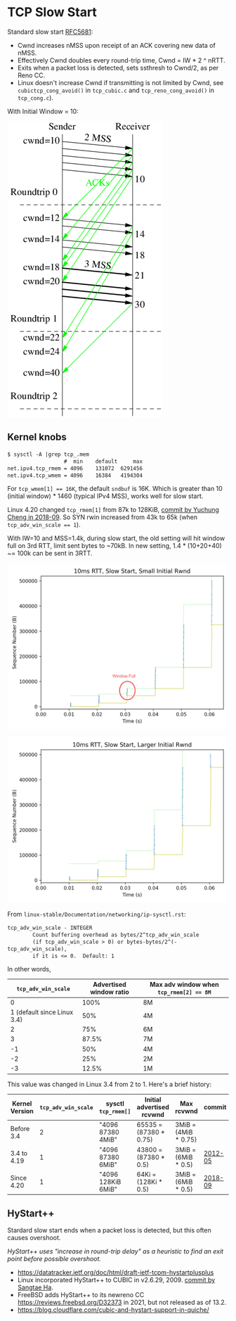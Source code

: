 # TCP Slow Start

Standard slow start [RFC5681](https://www.rfc-editor.org/rfc/rfc5681.html#section-3.1):

* Cwnd increases nMSS upon receipt of an ACK covering new data of nMSS.
* Effectively Cwnd doubles every round-trip time, Cwnd = IW * 2 ^ nRTT.
* Exits when a packet loss is detected, sets ssthresh to Cwnd/2, as per Reno CC.
* Linux doesn't increase Cwnd if transmitting is not limited by Cwnd, see `cubictcp_cong_avoid()` in `tcp_cubic.c` and `tcp_reno_cong_avoid()` in `tcp_cong.c`).

With Initial Window = 10:

![](img/slow-start.png)

## Kernel knobs

```
$ sysctl -A |grep tcp_.mem
                  #  min    default     max
net.ipv4.tcp_rmem = 4096	131072	6291456
net.ipv4.tcp_wmem = 4096	16384	4194304
```

For `tcp_wmem[1] == 16K`, the default `sndbuf` is 16K.
Which is greater than 10 (initial window) * 1460 (typical IPv4 MSS),
works well for slow start.

Linux 4.20 changed `tcp_rmem[1]` from 87k to 128KiB, [commit by Yuchung Cheng in 2018-09](https://git.kernel.org/pub/scm/linux/kernel/git/stable/linux.git/commit/?id=a337531b942bd8a03e7052444d7e36972aac2d92).
So SYN rwin increased from 43k to 65k (when `tcp_adv_win_scale == 1`).

With IW=10 and MSS=1.4k, during slow start,
the old setting will hit window full on 3rd RTT,
limit sent bytes to ~70kB.
In new setting, 1.4 * (10+20+40) ~= 100k can be sent in 3RTT.

![](img/slow-start-10ms.png)

![](img/slow-start-10ms-large-rwnd.png)


From `linux-stable/Documentation/networking/ip-sysctl.rst`:

```
tcp_adv_win_scale - INTEGER
        Count buffering overhead as bytes/2^tcp_adv_win_scale
        (if tcp_adv_win_scale > 0) or bytes-bytes/2^(-tcp_adv_win_scale),
        if it is <= 0.  Default: 1
```

In other words,

| `tcp_adv_win_scale` | Advertised window ratio | Max adv window when `tcp_rmem[2] == 8M` |
| ------------------  | ----------------------- | --- |
| 0 |  100% | 8M |
| 1 (default since Linux 3.4) |   50% | 4M |
| 2 |   75% | 6M |
| 3 | 87.5% | 7M |
| -1 | 50% | 4M |
| -2 | 25% | 2M |
| -3 | 12.5% | 1M |

This value was changed in Linux 3.4 from 2 to 1.
Here's a brief history:

| Kernel Version | `tcp_adv_win_scale` | sysctl `tcp_rmem[]` | Initial advertised rcvwnd | Max rcvwnd | commit |
| --- | --- | --- | --- | --- | --- |
| Before 3.4 | 2 | "4096 87380 4MiB" | 65535 = (87380 * 0.75) | 3MiB = (4MiB * 0.75) | |
| 3.4 to 4.19 | 1 | "4096 87380 6MiB" | 43800 = (87380 * 0.5) | 3MiB = (6MiB * 0.5) | [2012-05](https://git.kernel.org/pub/scm/linux/kernel/git/stable/linux.git/commit/?id=b49960a05e32121d29316cfdf653894b88ac9190) |
| Since 4.20 | 1 | "4096 128KiB 6MiB" | 64Ki = (128Ki * 0.5) | 3MiB = (6MiB * 0.5) | [2018-09](https://git.kernel.org/pub/scm/linux/kernel/git/stable/linux.git/commit/?id=a337531b942bd8a03e7052444d7e36972aac2d92)|

## HyStart++

Stardard slow start ends when a packet loss is detected, but this often causes overshoot.

_HyStart++ uses "increase in round-trip delay" as a heuristic to find an exit point before possible overshoot._

* <https://datatracker.ietf.org/doc/html/draft-ietf-tcpm-hystartplusplus>
* Linux incorporated HyStart++ to CUBIC in v2.6.29, 2009. [commit by Sangtae Ha](https://git.kernel.org/pub/scm/linux/kernel/git/stable/linux.git/commit/?id=ae27e98a51526595837ab7498b23d6478a198960).
* FreeBSD adds HyStart++ to its newreno CC <https://reviews.freebsd.org/D32373> in 2021, but not released as of 13.2.
* <https://blog.cloudflare.com/cubic-and-hystart-support-in-quiche/>

